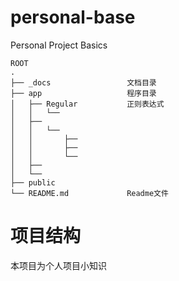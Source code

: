 # personal-base
Personal Project Basics
```
ROOT
.
├── _docs                 文档目录
├── app                   程序目录
│   ├── Regular           正则表达式 
│   │   └── 
│   ├── 
│   │   └── 
│   │       ├── 
│   │       ├── 
│   │       └──    
│   ├──
│   └── 
├── public               
└── README.md             Readme文件
```

# 项目结构

本项目为个人项目小知识
